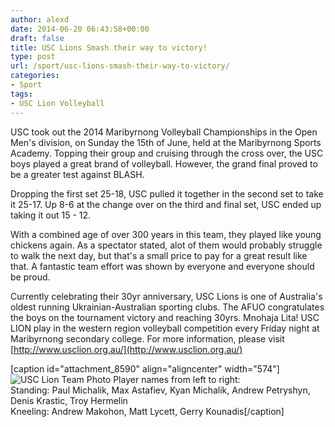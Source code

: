 ```yaml
---
author: alexd
date: 2014-06-20 06:43:58+00:00
draft: false
title: USC Lions Smash their way to victory!
type: post
url: /sport/usc-lions-smash-their-way-to-victory/
categories:
- Sport
tags:
- USC Lion Volleyball
---
```


USC took out the 2014 Maribyrnong Volleyball Championships in the Open Men's division, on Sunday the 15th of June, held at the Maribyrnong Sports Academy. Topping their group and cruising through the cross over, the USC boys played a great brand of volleyball. However, the grand final proved to be a greater test against BLASH.

Dropping the first set 25-18, USC pulled it together in the second set to take it 25-17. Up 8-6 at the change over on the third and final set, USC ended up taking it out 15 - 12.

With a combined age of over 300 years in this team, they played like young chickens again. As a spectator stated, alot of them would probably struggle to walk the next day, but that's a small price to pay for a great result like that. A fantastic team effort was shown by everyone and everyone should be proud.

Currently celebrating their 30yr anniversary, USC Lions is one of Australia's oldest running Ukrainian-Australian sporting clubs. The AFUO congratulates the boys on the tournament victory and reaching 30yrs. Mnohaja Lita! USC LION play in the western region volleyball competition every Friday night at Maribyrnong secondary college. For more information, please visit [http://www.usclion.org.au/](http://www.usclion.org.au/)

[caption id="attachment_8590" align="aligncenter" width="574"]![USC Lion Team Photo](http://www.ozeukes.com/wp-content/uploads/2014/06/usc-lion-team-photo-1024x697.jpg)
Player names from left to right:  
Standing: Paul Michalik, Max Astafiev, Kyan Michalik, Andrew Petryshyn, Denis Krastic, Troy Hermelin  
Kneeling: Andrew Makohon, Matt Lycett, Gerry Kounadis[/caption]
